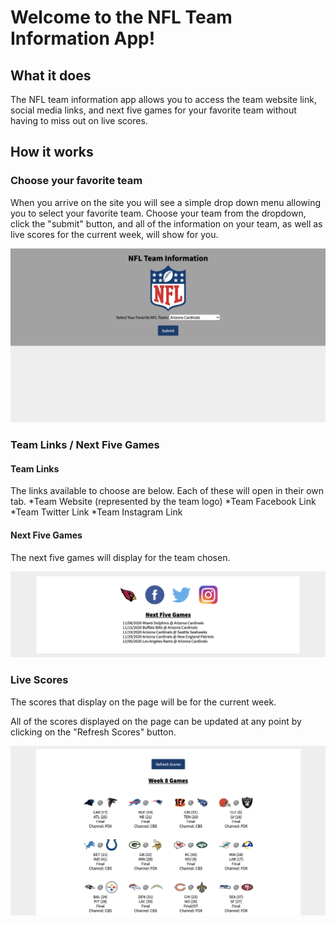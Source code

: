 # Welcome to the NFL Team Information App!

## What it does

The NFL team information app allows you to access the team website link, social media links, and next five games for your favorite team without having to miss out on live scores.

## How it works

### Choose your favorite team
When you arrive on the site you will see a simple drop down menu allowing you to select your favorite team.  Choose your team from the dropdown, click the "submit" button, and all of the information on your team, as well as live scores for the current week, will show for you.

![landing page image](https://github.com/sidneyarepp/APIcapstone/blob/main/landing-page.png)

### Team Links / Next Five Games

#### Team Links
The links available to choose are below.  Each of these will open in their own tab.
*Team Website (represented by the team logo)
*Team Facebook Link
*Team Twitter Link
*Team Instagram Link

#### Next Five Games
The next five games will display for the team chosen.

![landing page image](https://github.com/sidneyarepp/APIcapstone/blob/main/team-links-next-games.png)

### Live Scores
The scores that display on the page will be for the current week.

All of the scores displayed on the page can be updated at any point by clicking on the "Refresh Scores" button.

![landing page image](https://github.com/sidneyarepp/APIcapstone/blob/main/live-scores.png)
